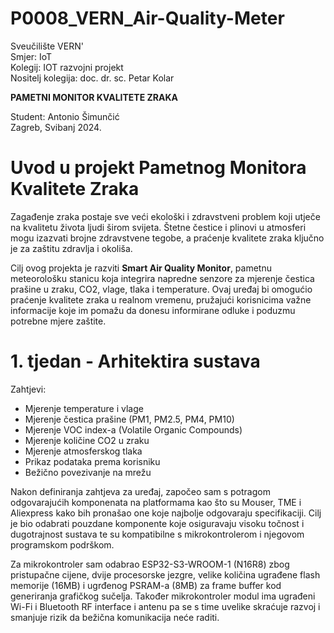 # P0008_VERN_Air-Quality-Meter
Sveučilište VERN'  
Smjer: IoT  
Kolegij: IOT razvojni projekt  
Nositelj kolegija: doc. dr. sc. Petar Kolar  

**PAMETNI MONITOR KVALITETE ZRAKA**  

Student: Antonio Šimunčić  
Zagreb, Svibanj 2024.

# Uvod u projekt Pametnog Monitora Kvalitete Zraka

Zagađenje zraka postaje sve veći ekološki i zdravstveni problem koji utječe na kvalitetu života ljudi širom svijeta. Štetne čestice i plinovi u atmosferi mogu izazvati brojne zdravstvene tegobe, a praćenje kvalitete zraka ključno je za zaštitu zdravlja i okoliša.

Cilj ovog projekta je razviti **Smart Air Quality Monitor**, pametnu meteorološku stanicu koja integrira napredne senzore za mjerenje čestica prašine u zraku, CO2, vlage, tlaka i temperature. Ovaj uređaj bi omogućio praćenje kvalitete zraka u realnom vremenu, pružajući korisnicima važne informacije koje im pomažu da donesu informirane odluke i poduzmu potrebne mjere zaštite.

# 1. tjedan - Arhitektira sustava

Zahtjevi:
- Mjerenje temperature i vlage
- Mjerenje čestica prašine (PM1, PM2.5, PM4, PM10)
- Mjerenje VOC index-a (Volatile Organic Compounds)
- Mjerenje količine CO2 u zraku
- Mjerenje atmosferskog tlaka
- Prikaz podataka prema korisniku
- Bežično povezivanje na mrežu


Nakon definiranja zahtjeva za uređaj, započeo sam s potragom odgovarajućih komponenata na platformama kao što su Mouser, TME i Aliexpress kako bih pronašao one koje najbolje odgovaraju specifikaciji. Cilj je bio odabrati pouzdane komponente koje osiguravaju visoku točnost i dugotrajnost sustava te su kompatibilne s mikrokontrolerom i njegovom programskom podrškom.

Za mikrokontroler sam odabrao ESP32-S3-WROOM-1 (N16R8) zbog pristupačne cijene, dvije procesorske jezgre, velike količina ugrađene flash memorije (16MB) i ugrđenog PSRAM-a (8MB) za frame buffer kod generiranja grafičkog sučelja. Također mikrokontroler modul ima ugrađeni Wi-Fi i Bluetooth RF interface i antenu pa se s time uvelike skraćuje razvoj i smanjuje rizik da bežična komunikacija neće raditi.
